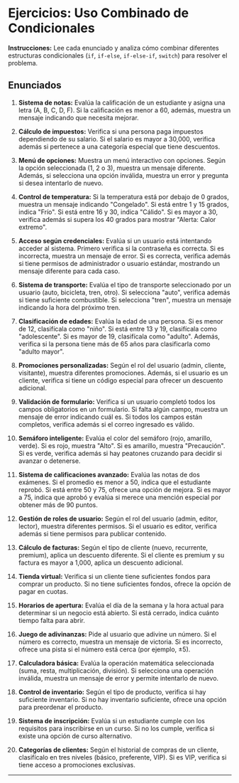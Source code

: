 
# Ejercicios: Uso Combinado de Condicionales

**Instrucciones:** Lee cada enunciado y analiza cómo combinar diferentes estructuras condicionales (`if`, `if-else`, `if-else-if`, `switch`) para resolver el problema.

## Enunciados

1. **Sistema de notas:** 
   Evalúa la calificación de un estudiante y asigna una letra (A, B, C, D, F). Si la calificación es menor a 60, además, muestra un mensaje indicando que necesita mejorar.

2. **Cálculo de impuestos:**
   Verifica si una persona paga impuestos dependiendo de su salario. Si el salario es mayor a 30,000, verifica además si pertenece a una categoría especial que tiene descuentos.

3. **Menú de opciones:**
   Muestra un menú interactivo con opciones. Según la opción seleccionada (1, 2 o 3), muestra un mensaje diferente. Además, si selecciona una opción inválida, muestra un error y pregunta si desea intentarlo de nuevo.

4. **Control de temperatura:**
   Si la temperatura está por debajo de 0 grados, muestra un mensaje indicando "Congelado". Si está entre 1 y 15 grados, indica "Frío". Si está entre 16 y 30, indica "Cálido". Si es mayor a 30, verifica además si supera los 40 grados para mostrar "Alerta: Calor extremo".

5. **Acceso según credenciales:**
   Evalúa si un usuario está intentando acceder al sistema. Primero verifica si la contraseña es correcta. Si es incorrecta, muestra un mensaje de error. Si es correcta, verifica además si tiene permisos de administrador o usuario estándar, mostrando un mensaje diferente para cada caso.

6. **Sistema de transporte:**
   Evalúa el tipo de transporte seleccionado por un usuario (auto, bicicleta, tren, otro). Si selecciona "auto", verifica además si tiene suficiente combustible. Si selecciona "tren", muestra un mensaje indicando la hora del próximo tren.

7. **Clasificación de edades:**
   Evalúa la edad de una persona. Si es menor de 12, clasifícala como "niño". Si está entre 13 y 19, clasifícala como "adolescente". Si es mayor de 19, clasifícala como "adulto". Además, verifica si la persona tiene más de 65 años para clasificarla como "adulto mayor".

8. **Promociones personalizadas:**
   Según el rol del usuario (admin, cliente, visitante), muestra diferentes promociones. Además, si el usuario es un cliente, verifica si tiene un código especial para ofrecer un descuento adicional.

9. **Validación de formulario:**
   Verifica si un usuario completó todos los campos obligatorios en un formulario. Si falta algún campo, muestra un mensaje de error indicando cuál es. Si todos los campos están completos, verifica además si el correo ingresado es válido.

10. **Semáforo inteligente:**
    Evalúa el color del semáforo (rojo, amarillo, verde). Si es rojo, muestra "Alto". Si es amarillo, muestra "Precaución". Si es verde, verifica además si hay peatones cruzando para decidir si avanzar o detenerse.
11. **Sistema de calificaciones avanzado:** Evalúa las notas de dos exámenes. Si el promedio es menor a 50, indica que el estudiante reprobó. Si está entre 50 y 75, ofrece una opción de mejora. Si es mayor a 75, indica que aprobó y evalúa si merece una mención especial por obtener más de 90 puntos.

12. **Gestión de roles de usuario:** Según el rol del usuario (admin, editor, lector), muestra diferentes permisos. Si el usuario es editor, verifica además si tiene permisos para publicar contenido.

13. **Cálculo de facturas:** Según el tipo de cliente (nuevo, recurrente, premium), aplica un descuento diferente. Si el cliente es premium y su factura es mayor a 1,000, aplica un descuento adicional.

14. **Tienda virtual:** Verifica si un cliente tiene suficientes fondos para comprar un producto. Si no tiene suficientes fondos, ofrece la opción de pagar en cuotas.

15. **Horarios de apertura:** Evalúa el día de la semana y la hora actual para determinar si un negocio está abierto. Si está cerrado, indica cuánto tiempo falta para abrir.

16. **Juego de adivinanzas:** Pide al usuario que adivine un número. Si el número es correcto, muestra un mensaje de victoria. Si es incorrecto, ofrece una pista si el número está cerca (por ejemplo, ±5).

17. **Calculadora básica:** Evalúa la operación matemática seleccionada (suma, resta, multiplicación, división). Si selecciona una operación inválida, muestra un mensaje de error y permite intentarlo de nuevo.

18. **Control de inventario:** Según el tipo de producto, verifica si hay suficiente inventario. Si no hay inventario suficiente, ofrece una opción para preordenar el producto.

19. **Sistema de inscripción:** Evalúa si un estudiante cumple con los requisitos para inscribirse en un curso. Si no los cumple, verifica si existe una opción de curso alternativo.

20. **Categorías de clientes:** Según el historial de compras de un cliente, clasifícalo en tres niveles (básico, preferente, VIP). Si es VIP, verifica si tiene acceso a promociones exclusivas.

---
